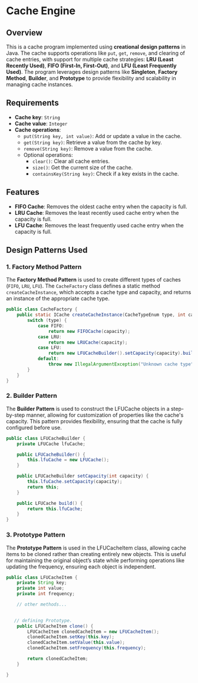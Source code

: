 # Cache Engine

## Overview

This is a cache program implemented using **creational design patterns** in Java. The cache supports operations like `put`, `get`, `remove`, and clearing of cache entries, with support for multiple cache strategies: **LRU (Least Recently Used)**, **FIFO (First-In, First-Out)**, and **LFU (Least Frequently Used)**. The program leverages design patterns like **Singleton**, **Factory Method**, **Builder**, and **Prototype** to provide flexibility and scalability in managing cache instances.

## Requirements
- **Cache key**: `String`
- **Cache value**: `Integer`
- **Cache operations**:
    - `put(String key, int value)`: Add or update a value in the cache.
    - `get(String key)`: Retrieve a value from the cache by key.
    - `remove(String key)`: Remove a value from the cache.
    - Optional operations:
        - `clear()`: Clear all cache entries.
        - `size()`: Get the current size of the cache.
        - `containsKey(String key)`: Check if a key exists in the cache.

## Features
- **FIFO Cache**: Removes the oldest cache entry when the capacity is full.
- **LRU Cache**: Removes the least recently used cache entry when the capacity is full.
- **LFU Cache**: Removes the least frequently used cache entry when the capacity is full.

## Design Patterns Used

### 1. **Factory Method Pattern**
The **Factory Method Pattern** is used to create different types of caches (`FIFO`, `LRU`, `LFU`). The `CacheFactory` class defines a static method `createCacheInstance`, which accepts a cache type and capacity, and returns an instance of the appropriate cache type.

```java
public class CacheFactory {
    public static ICache createCacheInstance(CacheTypeEnum type, int capacity) {
        switch (type) {
            case FIFO:
                return new FIFOCache(capacity);
            case LRU:
                return new LRUCache(capacity);
            case LFU:
                return new LFUCacheBuilder().setCapacity(capacity).build();
            default:
                throw new IllegalArgumentException("Unknown cache type");
        }
    }
}
```
### 2. **Builder Pattern**
The **Builder Pattern** is used to construct the LFUCache objects in a step-by-step manner, allowing for customization of properties like the cache's capacity. This pattern provides flexibility, ensuring that the cache is fully configured before use.
```java
public class LFUCacheBuilder {
    private LFUCache lfuCache;

    public LFUCacheBuilder() {
        this.lfuCache = new LFUCache();
    }

    public LFUCacheBuilder setCapacity(int capacity) {
        this.lfuCache.setCapacity(capacity);
        return this;
    }

    public LFUCache build() {
        return this.lfuCache;
    }
}
```
### 3. **Prototype Pattern**
The **Prototype Pattern** is used in the LFUCacheItem class, allowing cache items to be cloned rather than creating entirely new objects. This is useful for maintaining the original object’s state while performing operations like updating the frequency, ensuring each object is independent.
```java
public class LFUCacheItem {
    private String key;
    private int value;
    private int frequency;

    // other methods...

 
   // defining Prototype.
    public LFUCacheItem clone() {
        LFUCacheItem clonedCacheItem = new LFUCacheItem();
        clonedCacheItem.setKey(this.key);
        clonedCacheItem.setValue(this.value);
        clonedCacheItem.setFrequency(this.frequency);

        return clonedCacheItem;
    }

}
```

